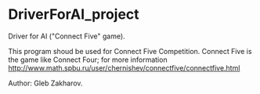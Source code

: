 # DriverForAI_project

Driver for AI ("Connect Five" game).

This program shoud be used for Connect Five Competition. Connect Five is the game like Connect Four; for more information http://www.math.spbu.ru/user/chernishev/connectfive/connectfive.html

Author: Gleb Zakharov.
